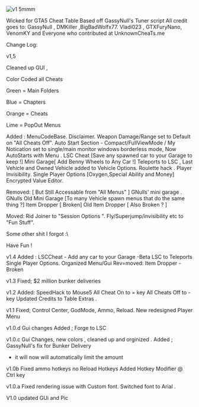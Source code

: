 ![v1 5mmm](https://user-images.githubusercontent.com/62859332/150191376-5d76ffc3-4946-44e8-ba63-7e59bf25fe26.png)



Wicked for GTA5
Cheat Table Based off GassyNull's Tuner script
All credit goes to:
 GassyNull , DMKiller ,BigBadWolfx77.
 Vladi023 , GTXFuryNano,  VenomKY
and Everyone who contributed at UnknownCheaTs.me



Change Log:

v1,5 

Cleaned up GUI , 

Color Coded all Cheats 

Green = Main Folders

Blue = Chapters

Orange = Cheats

Lime = PopOut Menus


Added :
MenuCodeBase.
Disclaimer.
Weapon Damage/Range set to Default on "All Cheats Off".
Auto Start Section - 
Compact/FullViewMode / My Notication set to single/main monitor windows borderless mode,
Now AutoStarts with Menu .
LSC Cheat [Save any spawned car to your Garage to keep !]
Mini Garage[ Add Benny Wheels to Any Car !]
Teleports to LSC , Last Vehicle and Owned Vehicle added to Vehicle Options.
Roulette hack .
Player Invisibility.
Single Player Options [Oxygen,Special Ability and Money]
Encrypted Value Editor.

Removed: [ But Still Accessable from "All Menus" ] 
GNulls' mini garage .
GNulls Old Mini Garage [To many Vehicle spawn menus that do the same thing ?]
Item Dropper [ Broken]
Old Item Dropper [ Also Broken ? ]

Moved:
Rid Joiner to "Session Options ".
Fly/Superjump/invisibility etc to "Fun Stuff".

Some other shit I forgot :\

Have Fun !




v1.4
Added :
LSCCheat - Add any car to your Garage -Beta
LSC to Teleports
Single Player Options.
Organized Menu/Gui
Rev=moved:
Item Dropper - Broken




v1.3
Fixed;
$2 million bunker deliveries 






v1.2
Added:
SpeedHack to Mouse5
All Cheat On to = key
All Cheats Off to - key
Updated Credits to Table Extras .

v1.1
Fixed; 
Control Center, 
GodMode,
Ammo,
Reload.
New redesigned Player Menu



v1.0.d
Gui changes
Added ;
Forge to LSC



v1.0.c
Gui Changes, new colors , cleaned up and orginized .
Added ;
GassyNull's fix for Bunker Delivery
* it will now will automatically limit the amount





v1.0b
Fixed 
ammo hotkeys
no Reload Hotkeys
Added Hotkey Modifier @ Ctrl key





v1.0.a
Fixed rendering issue with Custom font. Switched font to Arial .


V1.0 updated GUi and Pic   

